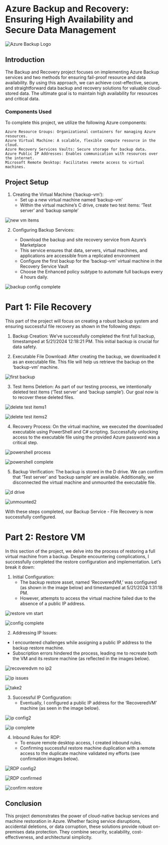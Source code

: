 # Azure Backup and Recovery: Ensuring High Availability and Secure Data Management

![Azure Backup Logo](https://imgur.com/GI2Y8rr.jpg)

## Introduction

The Backup and Recovery project focuses on implementing Azure Backup services and two methods for ensuring fail-proof resource and data availability. By using this approach, we can achieve cost-effective, secure, and straightforward data backup and recovery solutions for valuable cloud-stored data. The ultimate goal is to maintain high availability for resources and critical data.

### Components Used

To complete this project, we utilize the following Azure components:

    Azure Resource Groups: Organizational containers for managing Azure resources.
    Azure Virtual Machine: A scalable, flexible compute resource in the cloud.
    Azure Recovery Services Vaults: Secure storage for backup data.
    Azure Public IP Addresses: Enables communication with resources over the internet.
    Microsoft Remote Desktop: Facilitates remote access to virtual machines.

## Project Setup

1. Creating the Virtual Machine (‘backup-vm’):
   -  Set up a new virtual machine named ‘backup-vm’
   -  Within the virtual machine’s C drive, create two test items: ‘Test server’ and ‘backup sample’

![new vm items](https://imgur.com/Ta484UI.jpg)

2. Configuring Backup Services:

    - Download the backup and site recovery service from Azure’s Marketplace
    - This service ensures that data, servers, virtual machines, and applications are accessible from a replicated environment
    - Configure the first backup for the ‘backup-vm’ virtual machine in the Recovery Service Vault
    - Choose the Enhanced policy subtype to automate full backups every 4 hours daily.

![backup config complete](https://imgur.com/HbQzm8E.jpg) 

# Part 1: File Recovery
This part of the project will focus on creating a robust backup system and ensuring successful file recovery as shown in the following steps:

1. Backup Creation: We’ve successfully completed the first full backup, timestamped at 5/21/2024 12:18:21 PM. This initial backup is crucial for data safety.

2. Executable File Download: After creating the backup, we downloaded it as an executable file. This file will help us retrieve the backup on the ‘backup-vm’ machine.
 
![first backup](https://imgur.com/I35AQGf.jpg)

3. Test Items Deletion: As part of our testing process, we intentionally deleted test items (‘Test server’ and ‘backup sample’). Our goal now is to recover these deleted files.

![delete test items1](https://imgur.com/clLk8gD.jpg) 

![delete test items2](https://imgur.com/9npV3VU.jpg) 

4. Recovery Process: On the virtual machine, we executed the downloaded executable using PowerShell and C# scripting. Successfully unlocking access to the executable file using the provided Azure password was a critical step.

![powershell process](https://imgur.com/FFyTmeT.jpg) 

![powershell complete](https://imgur.com/JZ8D66n.jpg) 

5. Backup Verification: The backup is stored in the D drive. We can confirm that ‘Test server’ and ‘backup sample’ are available. Additionally, we disconnected the virtual machine and unmounted the executable file.

![d drive](https://imgur.com/uyo7sDP.jpg) 

![unmounted2](https://imgur.com/3PWT9p7.jpg) 

With these steps completed, our Backup Service - File Recovery is now successfully configured.

# Part 2: Restore VM
In this section of the project, we delve into the process of restoring a full virtual machine from a backup. Despite encountering complications, I successfully completed the restore configuration and implementation. Let’s break it down:

1. Initial Configuration:
   - The backup restore asset, named ‘RecoveredVM,’ was configured (as shown in the image below) and timestamped at 5/21/2024 1:31:18 PM.
   - However, attempts to access the virtual machine failed due to the absence of a public IP address.

![restore vm start](https://imgur.com/sUyeDFV.jpg) 

![config complete](https://imgur.com/YjHN11Z.jpg) 

2. Addressing IP Issues:
 - I encountered challenges while assigning a public IP address to the backup restore machine.
 - Subscription errors hindered the process, leading me to recreate both the VM and its restore machine (as reflected in the images below).

![recoveredvm no ip2](https://imgur.com/6DkPGO0.jpg) 

![ip issues](https://imgur.com/kY2L63Y.jpg) 

![take2](https://imgur.com/xgzNybr.jpg) 

3. Successful IP Configuration:
   - Eventually, I configured a public IP address for the ‘RecoveredVM’ machine (as seen in the image below).

![ip config2](https://imgur.com/jLdUYgz.jpg) 

![ip complete](https://imgur.com/bbxLRhQ.jpg) 

4. Inbound Rules for RDP:
   - To ensure remote desktop access, I created inbound rules.
   - Confirming successful restore machine duplication with a remote access to the duplicate machine validated my efforts (see confirmation images below).

![RDP config2](https://imgur.com/grXt9DB.jpg) 

![RDP confirmed](https://imgur.com/5VOZrtJ.jpg) 

![confirm restore](https://imgur.com/ep6oO7G.jpg) 

## Conclusion
This project demonstrates the power of cloud-native backup services and machine restoration in Azure. Whether facing service disruptions, accidental deletions, or data corruption, these solutions provide robust on-premises data protection. They combine security, scalability, cost-effectiveness, and architectural simplicity.

